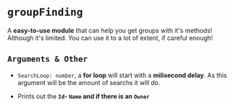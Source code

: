 # `groupFinding`
A __easy-to-use module__ that can help you get groups with it's methods! Although it's limited. You can use it to a lot of extent, if careful enough!

## `Arguments & Other`
- `SearchLoop: number`, a __for loop__ will start with a __milisecond delay__. As this argument will be the amount of searchs it will do. 

- Prints out the __`Id`- `Name` and if there is an `Owner`__
